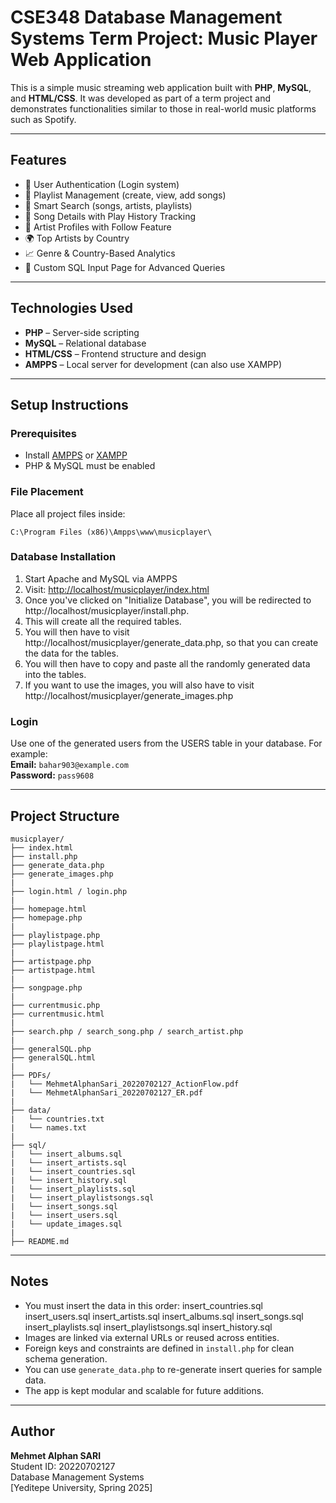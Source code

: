 #  CSE348 Database Management Systems Term Project: Music Player Web Application

This is a simple music streaming web application built with **PHP**, **MySQL**, and **HTML/CSS**. It was developed as part of a term project and demonstrates functionalities similar to those in real-world music platforms such as Spotify.

---

##  Features

- 🔐 User Authentication (Login system)
- 📁 Playlist Management (create, view, add songs)
- 🔎 Smart Search (songs, artists, playlists)
- 🎵 Song Details with Play History Tracking
- 🎨 Artist Profiles with Follow Feature
- 🌍 Top Artists by Country
- 📈 Genre & Country-Based Analytics
- 🧩 Custom SQL Input Page for Advanced Queries

---

##  Technologies Used

- **PHP** – Server-side scripting
- **MySQL** – Relational database
- **HTML/CSS** – Frontend structure and design
- **AMPPS** – Local server for development (can also use XAMPP)

---

##  Setup Instructions

###  Prerequisites

- Install [AMPPS](https://ampps.com/download) or [XAMPP](https://www.apachefriends.org/index.html)
- PHP & MySQL must be enabled

###  File Placement

Place all project files inside:

```
C:\Program Files (x86)\Ampps\www\musicplayer\
```

###  Database Installation

1. Start Apache and MySQL via AMPPS
2. Visit: [http://localhost/musicplayer/index.html](http://localhost/musicplayer/index.html)
3. Once you've clicked on "Initialize Database", you will be redirected to http://localhost/musicplayer/install.php.
4. This will create all the required tables.
5. You will then have to visit http://localhost/musicplayer/generate_data.php, so that you can create the data for the tables.
6. You will then have to copy and paste all the randomly generated data into the tables.
7. If you want to use the images, you will also have to visit http://localhost/musicplayer/generate_images.php

###  Login

Use one of the generated users from the USERS table in your database.
For example:  
**Email:** `bahar903@example.com`  
**Password:** `pass9608`

---

##  Project Structure

```
musicplayer/
├── index.html
├── install.php
├── generate_data.php
├── generate_images.php
|
├── login.html / login.php
|
├── homepage.html
├── homepage.php
|
├── playlistpage.php
├── playlistpage.html
|
├── artistpage.php
├── artistpage.html
|
├── songpage.php
|
├── currentmusic.php
├── currentmusic.html
|
├── search.php / search_song.php / search_artist.php
|
├── generalSQL.php
├── generalSQL.html
|
├── PDFs/
|   └── MehmetAlphanSari_20220702127_ActionFlow.pdf
|   └── MehmetAlphanSari_20220702127_ER.pdf
|
├── data/
|   └── countries.txt
|   └── names.txt
|
├── sql/
|   └── insert_albums.sql
|   └── insert_artists.sql
|   └── insert_countries.sql
|   └── insert_history.sql
|   └── insert_playlists.sql
|   └── insert_playlistsongs.sql
|   └── insert_songs.sql
|   └── insert_users.sql
|   └── update_images.sql
|   
├── README.md
```

---

##  Notes

- You must insert the data in this order: 
    insert_countries.sql
    insert_users.sql
    insert_artists.sql
    insert_albums.sql
    insert_songs.sql
    insert_playlists.sql
    insert_playlistsongs.sql
    insert_history.sql
- Images are linked via external URLs or reused across entities.
- Foreign keys and constraints are defined in `install.php` for clean schema generation.
- You can use `generate_data.php` to re-generate insert queries for sample data.
- The app is kept modular and scalable for future additions.

---

##  Author

**Mehmet Alphan SARI**  
Student ID: 20220702127  
Database Management Systems  
[Yeditepe University, Spring 2025]